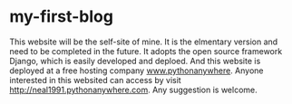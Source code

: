 # my-first-blog
This website will be the self-site of mine. It is the elmentary version and need to be completed in the future. It adopts the open source 
framework Django, which is easily developed and deploed. And this website is deployed at a free hosting company www.pythonanywhere. 
Anyone interested in this websited can access by visit http://neal1991.pythonanywhere.com. Any suggestion is welcome.
